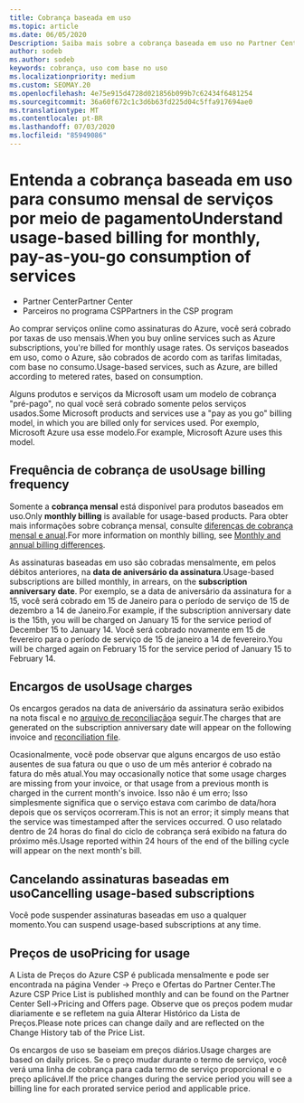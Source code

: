 ```yaml
---
title: Cobrança baseada em uso
ms.topic: article
ms.date: 06/05/2020
Description: Saiba mais sobre a cobrança baseada em uso no Partner Center, em que você será cobrado por taxas de uso mensais.
author: sodeb
ms.author: sodeb
keywords: cobrança, uso com base no uso
ms.localizationpriority: medium
ms.custom: SEOMAY.20
ms.openlocfilehash: 4e75e915d4728d021856b099b7c62434f6481254
ms.sourcegitcommit: 36a60f672c1c3d6b63fd225d04c5ffa917694ae0
ms.translationtype: MT
ms.contentlocale: pt-BR
ms.lasthandoff: 07/03/2020
ms.locfileid: "85949086"
---
```

# <a name="understand-usage-based-billing-for-monthly-pay-as-you-go-consumption-of-services"></a><span data-ttu-id="2b9d5-104">Entenda a cobrança baseada em uso para consumo mensal de serviços por meio de pagamento</span><span class="sxs-lookup"><span data-stu-id="2b9d5-104">Understand usage-based billing for monthly, pay-as-you-go consumption of services</span></span>

- <span data-ttu-id="2b9d5-105">Partner Center</span><span class="sxs-lookup"><span data-stu-id="2b9d5-105">Partner Center</span></span>
- <span data-ttu-id="2b9d5-106">Parceiros no programa CSP</span><span class="sxs-lookup"><span data-stu-id="2b9d5-106">Partners in the CSP program</span></span>

<span data-ttu-id="2b9d5-107">Ao comprar serviços online como assinaturas do Azure, você será cobrado por taxas de uso mensais.</span><span class="sxs-lookup"><span data-stu-id="2b9d5-107">When you buy online services such as Azure subscriptions, you're billed for monthly usage rates.</span></span> <span data-ttu-id="2b9d5-108">Os serviços baseados em uso, como o Azure, são cobrados de acordo com as tarifas limitadas, com base no consumo.</span><span class="sxs-lookup"><span data-stu-id="2b9d5-108">Usage-based services, such as Azure, are billed according to metered rates, based on consumption.</span></span>

<span data-ttu-id="2b9d5-109">Alguns produtos e serviços da Microsoft usam um modelo de cobrança "pré-pago", no qual você será cobrado somente pelos serviços usados.</span><span class="sxs-lookup"><span data-stu-id="2b9d5-109">Some Microsoft products and services use a "pay as you go" billing model, in which you are billed only for services used.</span></span> <span data-ttu-id="2b9d5-110">Por exemplo, Microsoft Azure usa esse modelo.</span><span class="sxs-lookup"><span data-stu-id="2b9d5-110">For example, Microsoft Azure uses this model.</span></span> 

## <a name="usage-billing-frequency"></a><span data-ttu-id="2b9d5-111">Frequência de cobrança de uso</span><span class="sxs-lookup"><span data-stu-id="2b9d5-111">Usage billing frequency</span></span>

<span data-ttu-id="2b9d5-112">Somente a **cobrança mensal** está disponível para produtos baseados em uso.</span><span class="sxs-lookup"><span data-stu-id="2b9d5-112">Only **monthly billing** is available for usage-based products.</span></span> <span data-ttu-id="2b9d5-113">Para obter mais informações sobre cobrança mensal, consulte [diferenças de cobrança mensal e anual](billing-annual-monthly.md).</span><span class="sxs-lookup"><span data-stu-id="2b9d5-113">For more information on monthly billing, see [Monthly and annual billing differences](billing-annual-monthly.md).</span></span>

<span data-ttu-id="2b9d5-114">As assinaturas baseadas em uso são cobradas mensalmente, em pelos débitos anteriores, na **data de aniversário da assinatura**.</span><span class="sxs-lookup"><span data-stu-id="2b9d5-114">Usage-based subscriptions are billed monthly, in arrears, on the **subscription anniversary date**.</span></span> <span data-ttu-id="2b9d5-115">Por exemplo, se a data de aniversário da assinatura for a 15, você será cobrado em 15 de Janeiro para o período de serviço de 15 de dezembro a 14 de Janeiro.</span><span class="sxs-lookup"><span data-stu-id="2b9d5-115">For example, if the subscription anniversary date is the 15th, you will be charged on January 15 for the service period of December 15 to January 14.</span></span> <span data-ttu-id="2b9d5-116">Você será cobrado novamente em 15 de fevereiro para o período de serviço de 15 de janeiro a 14 de fevereiro.</span><span class="sxs-lookup"><span data-stu-id="2b9d5-116">You will be charged again on February 15 for the service period of January 15 to February 14.</span></span>

## <a name="usage-charges"></a><span data-ttu-id="2b9d5-117">Encargos de uso</span><span class="sxs-lookup"><span data-stu-id="2b9d5-117">Usage charges</span></span>

<span data-ttu-id="2b9d5-118">Os encargos gerados na data de aniversário da assinatura serão exibidos na nota fiscal e no [arquivo de reconciliação](usage-based-recon-files.md)a seguir.</span><span class="sxs-lookup"><span data-stu-id="2b9d5-118">The charges that are generated on the subscription anniversary date will appear on the following invoice and [reconciliation file](usage-based-recon-files.md).</span></span>

<span data-ttu-id="2b9d5-119">Ocasionalmente, você pode observar que alguns encargos de uso estão ausentes de sua fatura ou que o uso de um mês anterior é cobrado na fatura do mês atual.</span><span class="sxs-lookup"><span data-stu-id="2b9d5-119">You may occasionally notice that some usage charges are missing from your invoice, or that usage from a previous month is charged in the current month's invoice.</span></span> <span data-ttu-id="2b9d5-120">Isso não é um erro; Isso simplesmente significa que o serviço estava com carimbo de data/hora depois que os serviços ocorreram.</span><span class="sxs-lookup"><span data-stu-id="2b9d5-120">This is not an error; it simply means that the service was timestamped after the services occurred.</span></span> <span data-ttu-id="2b9d5-121">O uso relatado dentro de 24 horas do final do ciclo de cobrança será exibido na fatura do próximo mês.</span><span class="sxs-lookup"><span data-stu-id="2b9d5-121">Usage reported within 24 hours of the end of the billing cycle will appear on the next month's bill.</span></span>

## <a name="cancelling-usage-based-subscriptions"></a><span data-ttu-id="2b9d5-122">Cancelando assinaturas baseadas em uso</span><span class="sxs-lookup"><span data-stu-id="2b9d5-122">Cancelling usage-based subscriptions</span></span>

<span data-ttu-id="2b9d5-123">Você pode suspender assinaturas baseadas em uso a qualquer momento.</span><span class="sxs-lookup"><span data-stu-id="2b9d5-123">You can suspend usage-based subscriptions at any time.</span></span>

## <a name="pricing-for-usage"></a><span data-ttu-id="2b9d5-124">Preços de uso</span><span class="sxs-lookup"><span data-stu-id="2b9d5-124">Pricing for usage</span></span>

<span data-ttu-id="2b9d5-125">A Lista de Preços do Azure CSP é publicada mensalmente e pode ser encontrada na página Vender -> Preço e Ofertas do Partner Center.</span><span class="sxs-lookup"><span data-stu-id="2b9d5-125">The Azure CSP Price List is published monthly and can be found on the Partner Center Sell->Pricing and Offers page.</span></span> <span data-ttu-id="2b9d5-126">Observe que os preços podem mudar diariamente e se refletem na guia Alterar Histórico da Lista de Preços.</span><span class="sxs-lookup"><span data-stu-id="2b9d5-126">Please note prices can change daily and are reflected on the Change History tab of the Price List.</span></span>

<span data-ttu-id="2b9d5-127">Os encargos de uso se baseiam em preços diários.</span><span class="sxs-lookup"><span data-stu-id="2b9d5-127">Usage charges are based on daily prices.</span></span> <span data-ttu-id="2b9d5-128">Se o preço mudar durante o termo de serviço, você verá uma linha de cobrança para cada termo de serviço proporcional e o preço aplicável.</span><span class="sxs-lookup"><span data-stu-id="2b9d5-128">If the price changes during the service period you will see a billing line for each prorated service period and applicable price.</span></span>
